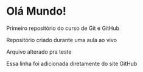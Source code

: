 # Olá Mundo!
Primeiro repositório do curso de Git e GitHub

Repositório criado durante uma aula ao vivo

Arquivo alterado pra teste

Essa linha foi adicionada diretamente do site GitHub
